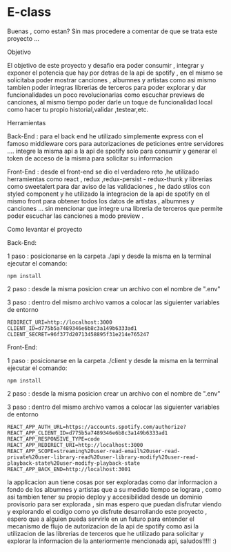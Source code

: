 # E-class

Buenas , como estan? Sin mas procedere a comentar de que se trata este proyecto ... 


Objetivo

El objetivo de este proyecto y desafio era poder consumir , integrar y exponer el potencia que hay por detras de la api de spotify ,
en el mismo se solicitaba poder mostrar canciones , albumnes y artistas como asi mismo tambien poder integras librerias de terceros para poder explorar y dar funcionalidades
un poco revolucionarias como escuchar previews de canciones, al mismo tiempo poder darle un toque de funcionalidad local como hacer tu propio historial,validar ,testear,etc.

Herramientas

Back-End : para el back end he utilizado simplemente express con el famoso middleware cors para autorizaciones de peticiones entre servidores .... 
integre la misma api a la api de spotify solo para consumir y generar el token de acceso de la misma para solicitar su informacion

Front-End : desde el front-end se dio el verdadero reto ,he utilizado herramientas como react , redux ,redux-persist - redux-thunk y  librerias como sweetalert
para dar aviso de las validaciones , he dado stilos con styled component y he utilizado la integracion de la api de spotify en el mismo front para obtener
todos los datos de artistas , albumnes y canciones ... sin mencionar que integre una libreria de terceros que permite poder escuchar las canciones a modo preview .


Como levantar el proyecto

Back-End:

1 paso : posicionarse en la carpeta ./api y desde la misma en la terminal ejecutar el comando:

```
npm install
```

2 paso : desde la misma posicion crear un archivo con el nombre de ".env"

3 paso : dentro del mismo archivo vamos a colocar las siguienter variables de entorno

```
REDIRECT_URI=http://localhost:3000
CLIENT_ID=d775b5a7489346e6b8c3a149b6333ad1
CLIENT_SECRET=96f377d20713458895f31e214e765247
```

Front-End:

1 paso : posicionarse en la carpeta ./client y desde la misma en la terminal ejecutar el comando:

```
npm install
```

2 paso : desde la misma posicion crear un archivo con el nombre de ".env"

3 paso : dentro del mismo archivo vamos a colocar las siguienter variables de entorno

```
REACT_APP_AUTH_URL=https://accounts.spotify.com/authorize?
REACT_APP_CLIENT_ID=d775b5a7489346e6b8c3a149b6333ad1
REACT_APP_RESPONSIVE_TYPE=code
REACT_APP_REDIRECT_URI=http://localhost:3000
REACT_APP_SCOPE=streaming%20user-read-email%20user-read-private%20user-library-read%20user-library-modify%20user-read-playback-state%20user-modify-playback-state
REACT_APP_BACK_END=http://localhost:3001
```



la applicacion aun tiene cosas por ser exploradas como dar informacion a fondo de los albumnes y artistas que a su medido tiempo se lograra , como asi tambien tener su propio
deploy y accesibilidad desde un dominio provisorio para ser explorada , sin mas espero que puedan disfrutar viendo y explorando el codigo como yo disfrute
desarrollando este proyecto , espero que a alguien pueda servirle en un futuro para entender el mecanismo de flujo de autorizacion de la api de spotify como 
asi la utilizacion de las librerias de terceros que he utilizado para solicitar y explorar la informacion de la anteriormente mencionada api, saludos!!!!! :)

